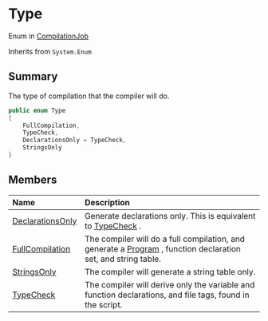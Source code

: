 # Type

Enum in [CompilationJob](/docs/api/csharp/yarn.compiler.compilationjob.md)

Inherits from `System.Enum`

## Summary


The type of compilation that the compiler will do.


```csharp
public enum Type
{
    FullCompilation,
    TypeCheck,
    DeclarationsOnly = TypeCheck,
    StringsOnly
}
```

## Members

|Name|Description|
|:---|:---|
|[DeclarationsOnly](/docs/api/csharp/yarn.compiler.compilationjob.type.declarationsonly.md)|Generate declarations only. This is equivalent to  <a href="yarn.compiler.compilationjob.type.typecheck.md">TypeCheck</a> .|
|[FullCompilation](/docs/api/csharp/yarn.compiler.compilationjob.type.fullcompilation.md)|The compiler will do a full compilation, and generate a  <a href="yarn.program.md">Program</a> , function declaration set, and string table.|
|[StringsOnly](/docs/api/csharp/yarn.compiler.compilationjob.type.stringsonly.md)|The compiler will generate a string table only.|
|[TypeCheck](/docs/api/csharp/yarn.compiler.compilationjob.type.typecheck.md)|The compiler will derive only the variable and function declarations, and file tags, found in the script.|

